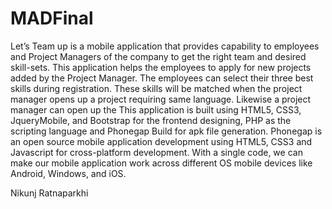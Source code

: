 # MADFinal
Let’s Team up is a mobile application that provides capability to employees and Project Managers of the company to get the right team and desired skill-sets. This application helps the employees to apply for new projects added by the Project Manager. The employees can select their three best skills during registration. These skills will be matched when the project manager opens up a project requiring same language. Likewise a project manager can open up the This application is built using HTML5, CSS3, JqueryMobile, and Bootstrap for the frontend designing, PHP as the scripting language and Phonegap Build for apk file generation. Phonegap is an open source mobile application development using HTML5, CSS3 and Javascript for cross-platform development. With a single code, we can make our mobile application work across different OS mobile devices like Android, Windows, and iOS.

Nikunj Ratnaparkhi
